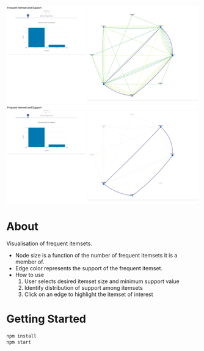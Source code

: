 ![img/1.jpg](img/1.jpg)
![img/2.jpg](img/2.jpg)

# About

Visualisation of frequent itemsets.

- Node size is a function of the number of frequent itemsets it is a member of.
- Edge color represents the support of the frequent itemset.
- How to use
  1. User selects desired itemset size and minimum support value
  2. Identify distribution of support among itemsets
  3. Click on an edge to highlight the itemset of interest

# Getting Started 

```
npm install
npm start
```
